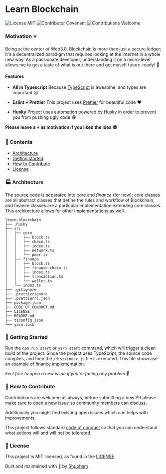 # Learn Blockchain

<p align="left">
<img alt="License MIT" src="https://img.shields.io/badge/License-MIT-yellow.svg" />
<img alt="Contributor Covenant" src="https://img.shields.io/badge/Contributor%20Covenant-2.1-4baaaa.svg" />
<img alt="Contributions Welcome" src="https://img.shields.io/badge/contributions-welcome-brightgreen.svg?style=flat" />

### Motivation :star:

Being at the center of Web3.0, Blockchain is more than just a secure ledger; it's a decentralized paradigm that requires looking at the internet in a whole new way. As a passionate developer, understanding it on a micro-level allows me to get a taste of what is out there and get myself future-ready! 🙌

#### Features

- **All in Typescript**
  Because [TypeScript](https://www.typescriptlang.org/) is awesome, and types are important 😃

- **Eslint + Prettier**
  This project uses [Prettier](https://prettier.io/) for beautiful code ❤️

- **Husky**
  Project uses automation powered by [Husky](https://typicode.github.io/husky/#/) in order to prevent you from pushing ugly code 😁

**Please leave a :star: as motivation if you liked the idea :smile:**

### 📖 Contents

- [Architecture](#architecture)
- [Getting started](#getting-started)
- [How to Contribute](#how-to-contribute)
- [License](#license)

### 🏭 <a id="architecture">Architecture</a>

The source code is separated into <i>core</i> and <i>finance</i> (for now); core classes are all abstract classes that define the rules and workflow of Blockchain, and finance classes are a particular implementation extending core classes. This architecture allows for other implementations as well.

```
learn-blockchain
├── .husky
├── src
│   ├── core
│   │   ├── block.ts
│   │   ├── chain.ts
│   │   ├── index.ts
│   │   ├── network.ts
│   │   └── peer.ts
│   ├── finance
│   │   ├── block.ts
│   │   ├── finance-chain.ts
│   │   ├── index.ts
│   │   ├── transaction.ts
│   │   └── wallet.ts
│   └── index.ts
├── .gitignore
├── .prettierignore
├── .prettierrc.json
├── package.json
├── CODE_OF_CONDUCT.md
├── LICENSE
├── README.md
├── tsconfig.json
└── yarn.lock
```

### 🏃 <a id="getting-started">Getting Started</a>

Run the `npm run start` or `yarn start` command, which will trigger a clean build of the project. Since the project uses TypeScript, the source code complies, and then the `/dist/index.js` file is executed. This file showcase an example of finance implementation.

<i>
Feel free to open a new issue if you're facing any problem 🙋
</i>

### 👏 <a id="how-to-contribute">How to Contribute</a>

Contributions are welcome as always, before submitting a new PR please make sure to open a new
issue so community members can discuss.

Additionally you might find existing open issues which can helps with improvements.

This project follows standard [code of conduct](/CODE_OF_CONDUCT.md) so that you can understand what actions will and will not be tolerated.

### 📄 <a id="license">License</a>

This project is MIT licensed, as found in the [LICENSE](/LICENSE)

<p>
  <p  style="margin: 0">  
    Built and maintained with 🌮 by <a href="https://www.linkedin.com/in/shubham1chawla/">Shubham</a>
  </p>
</p>
